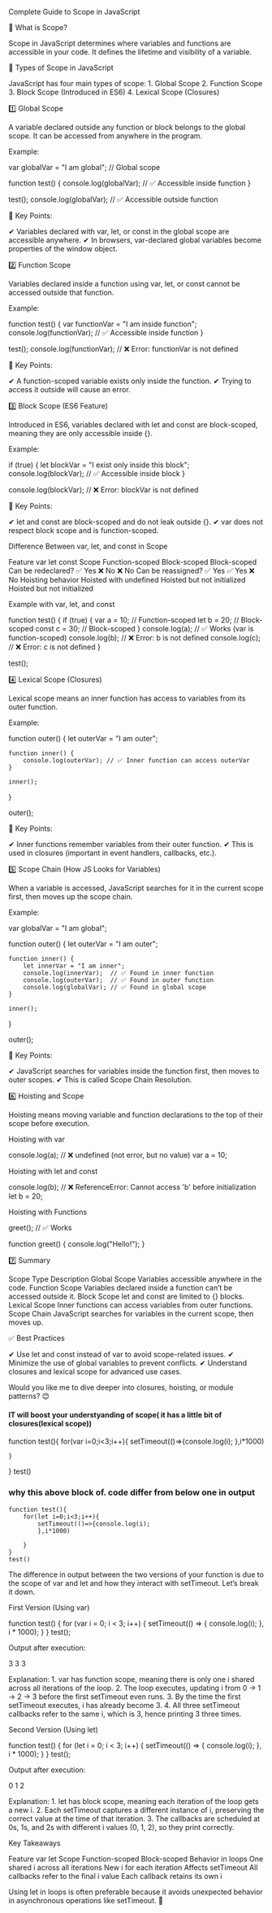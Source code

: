 Complete Guide to Scope in JavaScript

📌 What is Scope?

Scope in JavaScript determines where variables and functions are accessible in your code. It defines the lifetime and visibility of a variable.

🔹 Types of Scope in JavaScript

JavaScript has four main types of scope:
	1.	Global Scope
	2.	Function Scope
	3.	Block Scope (Introduced in ES6)
	4.	Lexical Scope (Closures)

1️⃣ Global Scope

A variable declared outside any function or block belongs to the global scope. It can be accessed from anywhere in the program.

Example:

var globalVar = "I am global"; // Global scope

function test() {
    console.log(globalVar); // ✅ Accessible inside function
}

test();
console.log(globalVar); // ✅ Accessible outside function

🔹 Key Points:

✔ Variables declared with var, let, or const in the global scope are accessible anywhere.
✔ In browsers, var-declared global variables become properties of the window object.

2️⃣ Function Scope

Variables declared inside a function using var, let, or const cannot be accessed outside that function.

Example:

function test() {
    var functionVar = "I am inside function";
    console.log(functionVar); // ✅ Accessible inside function
}

test();
console.log(functionVar); // ❌ Error: functionVar is not defined

🔹 Key Points:

✔ A function-scoped variable exists only inside the function.
✔ Trying to access it outside will cause an error.

3️⃣ Block Scope (ES6 Feature)

Introduced in ES6, variables declared with let and const are block-scoped, meaning they are only accessible inside {}.

Example:

if (true) {
    let blockVar = "I exist only inside this block";
    console.log(blockVar); // ✅ Accessible inside block
}

console.log(blockVar); // ❌ Error: blockVar is not defined

🔹 Key Points:

✔ let and const are block-scoped and do not leak outside {}.
✔ var does not respect block scope and is function-scoped.

Difference Between var, let, and const in Scope

Feature	var	let	const
Scope	Function-scoped	Block-scoped	Block-scoped
Can be redeclared?	✅ Yes	❌ No	❌ No
Can be reassigned?	✅ Yes	✅ Yes	❌ No
Hoisting behavior	Hoisted with undefined	Hoisted but not initialized	Hoisted but not initialized

Example with var, let, and const

function test() {
    if (true) {
        var a = 10;  // Function-scoped
        let b = 20;  // Block-scoped
        const c = 30; // Block-scoped
    }
    console.log(a); // ✅ Works (var is function-scoped)
    console.log(b); // ❌ Error: b is not defined
    console.log(c); // ❌ Error: c is not defined
}

test();

4️⃣ Lexical Scope (Closures)

Lexical scope means an inner function has access to variables from its outer function.

Example:

function outer() {
    let outerVar = "I am outer";

    function inner() {
        console.log(outerVar); // ✅ Inner function can access outerVar
    }

    inner();
}

outer();

🔹 Key Points:

✔ Inner functions remember variables from their outer function.
✔ This is used in closures (important in event handlers, callbacks, etc.).

5️⃣ Scope Chain (How JS Looks for Variables)

When a variable is accessed, JavaScript searches for it in the current scope first, then moves up the scope chain.

Example:

var globalVar = "I am global";

function outer() {
    let outerVar = "I am outer";

    function inner() {
        let innerVar = "I am inner";
        console.log(innerVar);  // ✅ Found in inner function
        console.log(outerVar);  // ✅ Found in outer function
        console.log(globalVar); // ✅ Found in global scope
    }

    inner();
}

outer();

🔹 Key Points:

✔ JavaScript searches for variables inside the function first, then moves to outer scopes.
✔ This is called Scope Chain Resolution.

6️⃣ Hoisting and Scope

Hoisting means moving variable and function declarations to the top of their scope before execution.

Hoisting with var

console.log(a); // ❌ undefined (not error, but no value)
var a = 10;

Hoisting with let and const

console.log(b); // ❌ ReferenceError: Cannot access 'b' before initialization
let b = 20;

Hoisting with Functions

greet(); // ✅ Works

function greet() {
    console.log("Hello!");
}

7️⃣ Summary

Scope Type	Description
Global Scope	Variables accessible anywhere in the code.
Function Scope	Variables declared inside a function can’t be accessed outside it.
Block Scope	let and const are limited to {} blocks.
Lexical Scope	Inner functions can access variables from outer functions.
Scope Chain	JavaScript searches for variables in the current scope, then moves up.

✅ Best Practices

✔ Use let and const instead of var to avoid scope-related issues.
✔ Minimize the use of global variables to prevent conflicts.
✔ Understand closures and lexical scope for advanced use cases.

Would you like me to dive deeper into closures, hoisting, or module patterns? 😊


#### IT will boost your understyanding of scope( it has a little bit of closures(lexical scope))

function test(){
    for(var i=0;i<3;i++){
        setTimeout(()=>{console.log(i);
        },i*1000)

    }
}
test()
### why this above block of. code differ from below one in output
    function test(){
        for(let i=0;i<3;i++){
            setTimeout(()=>{console.log(i);
            },i*1000)

        }
    }
    test()



The difference in output between the two versions of your function is due to the scope of var and let and how they interact with setTimeout. Let’s break it down.

First Version (Using var)

function test() {
    for (var i = 0; i < 3; i++) {
        setTimeout(() => {
            console.log(i);
        }, i * 1000);
    }
}
test();

Output after execution:

3
3
3

Explanation:
	1.	var has function scope, meaning there is only one i shared across all iterations of the loop.
	2.	The loop executes, updating i from 0 → 1 → 2 → 3 before the first setTimeout even runs.
	3.	By the time the first setTimeout executes, i has already become 3.
	4.	All three setTimeout callbacks refer to the same i, which is 3, hence printing 3 three times.

Second Version (Using let)

function test() {
    for (let i = 0; i < 3; i++) {
        setTimeout(() => {
            console.log(i);
        }, i * 1000);
    }
}
test();

Output after execution:

0
1
2

Explanation:
	1.	let has block scope, meaning each iteration of the loop gets a new i.
	2.	Each setTimeout captures a different instance of i, preserving the correct value at the time of that iteration.
	3.	The callbacks are scheduled at 0s, 1s, and 2s with different i values (0, 1, 2), so they print correctly.

Key Takeaways

Feature	var	let
Scope	Function-scoped	Block-scoped
Behavior in loops	One shared i across all iterations	New i for each iteration
Affects setTimeout	All callbacks refer to the final i value	Each callback retains its own i

Using let in loops is often preferable because it avoids unexpected behavior in asynchronous operations like setTimeout. 🚀